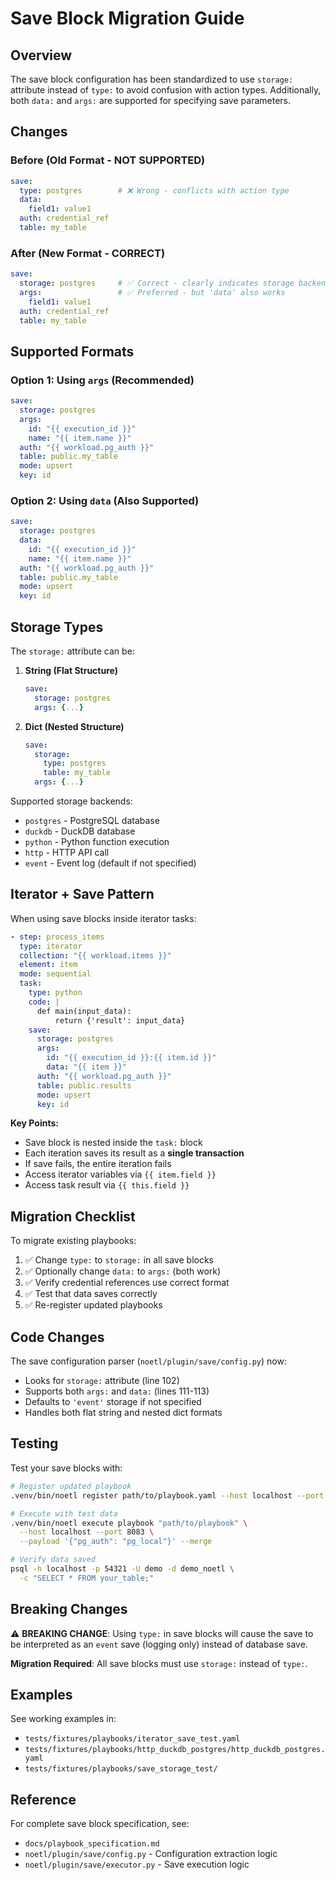 # Save Block Migration Guide

## Overview

The save block configuration has been standardized to use `storage:` attribute instead of `type:` to avoid confusion with action types. Additionally, both `data:` and `args:` are supported for specifying save parameters.

## Changes

### Before (Old Format - NOT SUPPORTED)
```yaml
save:
  type: postgres        # ❌ Wrong - conflicts with action type
  data:
    field1: value1
  auth: credential_ref
  table: my_table
```

### After (New Format - CORRECT)
```yaml
save:
  storage: postgres     # ✅ Correct - clearly indicates storage backend
  args:                 # ✅ Preferred - but 'data' also works
    field1: value1
  auth: credential_ref
  table: my_table
```

## Supported Formats

### Option 1: Using `args` (Recommended)
```yaml
save:
  storage: postgres
  args:
    id: "{{ execution_id }}"
    name: "{{ item.name }}"
  auth: "{{ workload.pg_auth }}"
  table: public.my_table
  mode: upsert
  key: id
```

### Option 2: Using `data` (Also Supported)
```yaml
save:
  storage: postgres
  data:
    id: "{{ execution_id }}"
    name: "{{ item.name }}"
  auth: "{{ workload.pg_auth }}"
  table: public.my_table
  mode: upsert
  key: id
```

## Storage Types

The `storage:` attribute can be:

1. **String (Flat Structure)**
   ```yaml
   save:
     storage: postgres
     args: {...}
   ```

2. **Dict (Nested Structure)**
   ```yaml
   save:
     storage:
       type: postgres
       table: my_table
     args: {...}
   ```

Supported storage backends:
- `postgres` - PostgreSQL database
- `duckdb` - DuckDB database  
- `python` - Python function execution
- `http` - HTTP API call
- `event` - Event log (default if not specified)

## Iterator + Save Pattern

When using save blocks inside iterator tasks:

```yaml
- step: process_items
  type: iterator
  collection: "{{ workload.items }}"
  element: item
  mode: sequential
  task:
    type: python
    code: |
      def main(input_data):
          return {'result': input_data}
    save:
      storage: postgres
      args:
        id: "{{ execution_id }}:{{ item.id }}"
        data: "{{ item }}"
      auth: "{{ workload.pg_auth }}"
      table: public.results
      mode: upsert
      key: id
```

**Key Points:**
- Save block is nested inside the `task:` block
- Each iteration saves its result as a **single transaction**
- If save fails, the entire iteration fails
- Access iterator variables via `{{ item.field }}`
- Access task result via `{{ this.field }}`

## Migration Checklist

To migrate existing playbooks:

1. ✅ Change `type:` to `storage:` in all save blocks
2. ✅ Optionally change `data:` to `args:` (both work)
3. ✅ Verify credential references use correct format
4. ✅ Test that data saves correctly
5. ✅ Re-register updated playbooks

## Code Changes

The save configuration parser (`noetl/plugin/save/config.py`) now:
- Looks for `storage:` attribute (line 102)
- Supports both `args:` and `data:` (lines 111-113)
- Defaults to `'event'` storage if not specified
- Handles both flat string and nested dict formats

## Testing

Test your save blocks with:

```bash
# Register updated playbook
.venv/bin/noetl register path/to/playbook.yaml --host localhost --port 8083

# Execute with test data
.venv/bin/noetl execute playbook "path/to/playbook" \
  --host localhost --port 8083 \
  --payload '{"pg_auth": "pg_local"}' --merge

# Verify data saved
psql -h localhost -p 54321 -U demo -d demo_noetl \
  -c "SELECT * FROM your_table;"
```

## Breaking Changes

⚠️ **BREAKING CHANGE**: Using `type:` in save blocks will cause the save to be interpreted as an `event` save (logging only) instead of database save.

**Migration Required**: All save blocks must use `storage:` instead of `type:`.

## Examples

See working examples in:
- `tests/fixtures/playbooks/iterator_save_test.yaml`
- `tests/fixtures/playbooks/http_duckdb_postgres/http_duckdb_postgres.yaml`
- `tests/fixtures/playbooks/save_storage_test/`

## Reference

For complete save block specification, see:
- `docs/playbook_specification.md`
- `noetl/plugin/save/config.py` - Configuration extraction logic
- `noetl/plugin/save/executor.py` - Save execution logic
